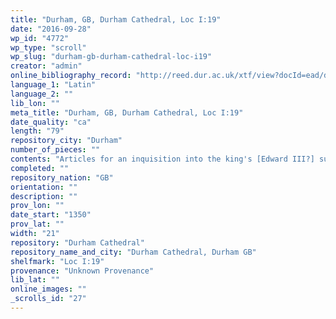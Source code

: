 ```yaml
---
title: "Durham, GB, Durham Cathedral, Loc I:19"
date: "2016-09-28"
wp_id: "4772"
wp_type: "scroll"
wp_slug: "durham-gb-durham-cathedral-loc-i19"
creator: "admin"
online_bibliography_record: "http://reed.dur.ac.uk/xtf/view?docId=ead/dcd/dcdlocel.xml#qxj-40"
language_1: "Latin"
language_2: ""
lib_lon: ""
meta_title: "Durham, GB, Durham Cathedral, Loc I:19"
date_quality: "ca"
length: "79"
repository_city: "Durham"
number_of_pieces: ""
contents: "Articles for an inquisition into the king's [Edward III?] subjects, their rights and their misdemeanours, and especially those of royal officers including sheriffs, bailiffs, coroners, and escheators."
completed: ""
repository_nation: "GB"
orientation: ""
description: ""
prov_lon: ""
date_start: "1350"
prov_lat: ""
width: "21"
repository: "Durham Cathedral"
repository_name_and_city: "Durham Cathedral, Durham GB"
shelfmark: "Loc I:19"
provenance: "Unknown Provenance"
lib_lat: ""
online_images: ""
_scrolls_id: "27"
---
```



